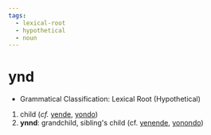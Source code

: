 ```yaml
---
tags:
  - lexical-root
  - hypothetical
  - noun
---
```

# ynd

- Grammatical Classification: Lexical Root (Hypothetical)

1. child (*cf.* [yende](lexicon/lex/y/yende.md), [yondo](lexicon/lex/y/yondo.md))
2. **ynnd**: grandchild, sibling's child (cf. [yenende](lexicon/lex/y/yenende.md), [yonondo](lexicon/lex/y/yonondo.md))